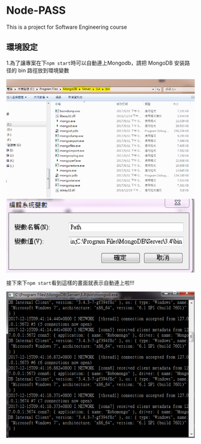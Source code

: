 # Node-PASS
This is a project for Software Engineering course 

## 環境設定
1.為了讓專案在下`npm start`時可以自動連上Mongodb，請把 MongoDB 安装路径的 bin 路徑放到環境變數

<img src="/ReadMeImg/dbenvsetting01.png" width="600">

<img src="/ReadMeImg/dbenvsetting02.png" width="600">

接下來下`npm start`看到這樣的畫面就表示自動連上啦!!!

<img src="/ReadMeImg/dbenvsetting03.png" width="600">
